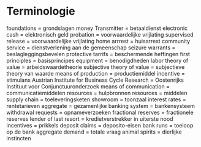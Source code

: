# Terminologie
foundations = grondslagen
money Transmitter = betaaldienst
electronic cash = elektronisch geld
probation = voorwaardelijke vrijlating
supervised release = voorwaardelijke vrijlating
home arrrest = huisarrest
community service = dienstverlening aan de gemeenschap
seizure warrants = beslagleggingsbevelen
protective tarrifs = beschermende heffingen
first principles = basisprincipes
equipment = benodigdheden
labor theory of value = arbeidswaardetheorie
subjective theory of value = subjectieve theory van waarde
means of production = productiemiddel
incentive = stimulans
Austrian Institute for Business Cycle Research = Oostenrijks Instituut voor Conjunctuuronderzoek
means of communication = communicatiemiddelen
resources = hulpbronnen
resources = middelen
supply chain = toeleveringsketen
showroom = toonzaal
interest rates = rentetarieven
aggregate = gezamenlijke
banking system = bankensysteem
withdrawal requests = opnameverzoeken
fractional reserves = fractionele reserves
lender of last resort = kredietverstrekker in uiterste nood
incentives = prikkels
deposit claims = deposito-eisen
bank runs = toeloop op de bank
aggregate demand = totale vraag
animal spirits = dierlijke instincten
